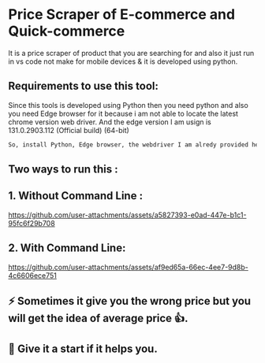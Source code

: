 # Price Scraper of E-commerce and Quick-commerce

It is a price scraper of product that you are searching for and also it just run in vs code not make for mobile devices & it is developed using python.

## Requirements to use this tool:

Since this tools is developed using Python then you need python and also you need Edge browser for it because i am not able to locate the latest chrome version web driver. And the edge version I am usign is 131.0.2903.112 (Official build) (64-bit)

```bash
So, install Python, Edge browser, the webdriver I am alredy provided here and also Vs Code to run this 👍
```

## Two ways to run this :
## 1. Without Command Line :

https://github.com/user-attachments/assets/a5827393-e0ad-447e-b1c1-95fc6f29b708

## 2. With Command Line:

https://github.com/user-attachments/assets/af9ed65a-66ec-4ee7-9d8b-4c6606ece751

## ⚡ Sometimes it give you the wrong price but you will get the idea of average price 👍.
## 🌟 Give it a start if it helps you.
